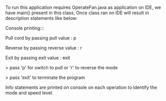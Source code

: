 To run this application requires OperateFan.java as application on IDE, we have main() present in this class, 
Once class ran on IDE will result in description statements like below:

Console printing:::

Pull cord by passing pull value : p

Reverse by passing reverse value : r

Exit by passing exit value : exit

\> pass 'p' for switch to pull or 'r' to reverse the mode

\> pass 'exit' to terminate the program

Info statements are printed on console on each operation to identify the mode and speed level.

